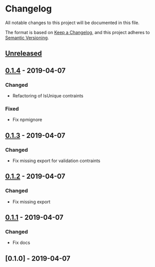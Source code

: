# Changelog

All notable changes to this project will be documented in this file.

The format is based on [Keep a Changelog](https://keepachangelog.com/en/1.0.0/),
and this project adheres to [Semantic Versioning](https://semver.org/spec/v2.0.0.html).

## [Unreleased]

## [0.1.4] - 2019-04-07

### Changed

-   Refactoring of IsUnique contraints

### Fixed

-   Fix npmignore

## [0.1.3] - 2019-04-07

### Changed

-   Fix missing export for validation contraints

## [0.1.2] - 2019-04-07

### Changed

-   Fix missing export

## [0.1.1] - 2019-04-07

### Changed

-   Fix docs

## [0.1.0] - 2019-04-07

[unreleased]: https://github.com/Pop-Code/nestjs-mongo/compare/v0.1.4...HEAD
[0.1.4]: https://github.com/Pop-Code/nestjs-mongo/compare/v0.1.4...v0.1.4
[0.1.3]: https://github.com/Pop-Code/nestjs-mongo/compare/v0.1.2...v0.1.3
[0.1.2]: https://github.com/Pop-Code/nestjs-mongo/compare/v0.1.1...v0.1.2
[0.1.1]: https://github.com/Pop-Code/nestjs-mongo/compare/v0.1.0...v0.1.1
